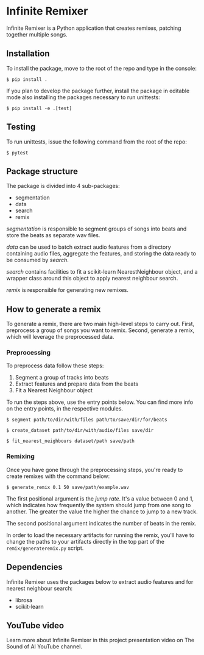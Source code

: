 # Infinite Remixer
Infinite Remixer is a Python application that creates remixes, patching 
together multiple songs.


## Installation
To install the package, move to the root of the repo and type in the console:

`$ pip install .`

If you plan to develop the package further, install the package in editable 
mode also installing the packages necessary to run unittests: 

`$ pip install -e .[test]`


## Testing
To run unittests, issue the following command from the root of the repo:

`$ pytest`


## Package structure 
The package is divided into 4 sub-packages:
- segmentation
- data
- search
- remix

*segmentation* is responsible to segment groups of songs into beats and 
store the beats as separate wav files.

*data* can be used to batch extract audio features from a directory containing 
audio files, aggregate the features, and storing the data ready to be 
consumed by *search*.

*search* contains facilities to fit a scikit-learn NearestNeighbour object, 
and a wrapper class around this object to apply nearest neighbour search.

*remix* is responsible for generating new remixes.


## How to generate a remix
To generate a remix, there are two main high-level steps to carry out. 
First, preprocess a group of songs you want to remix. Second, 
generate a remix, which will leverage the preprocessed data.

### Preprocessing
To preprocess data follow these steps:

1. Segment a group of tracks into beats
2. Extract features and prepare data from the beats
3. Fit a Nearest Neighbour object

To run the steps above, use the entry points below. You can find more info 
on the entry points, in the respective modules.

`$ segment path/to/dir/with/files path/to/save/dir/for/beats`

`$ create_dataset path/to/dir/with/audio/files save/dir`

`$ fit_nearest_neighbours dataset/path save/path`


### Remixing
Once you have gone through the preprocessing steps, you're ready to create 
remixes with the command below:

`$ generate_remix 0.1 50 save/path/example.wav`

The first positional argument is the *jump rate*. It's a value between 0 
and 1, which indicates how frequently the system should jump from one song 
to another. The greater the value the higher the chance to jump to a new track.

The second positional argument indicates the number of beats in the remix.

In order to load the necessary artifacts for running the remix, you'll have 
to change the paths to your artifacts directly in the top part of the 
`remix/generateremix.py` script.

## Dependencies
Infinite Remixer uses the packages below to extract audio features and for 
nearest neighbour search:

- librosa
- scikit-learn

## YouTube video
Learn more about Infinite Remixer in this project presentation video on The 
Sound of AI YouTube channel.
